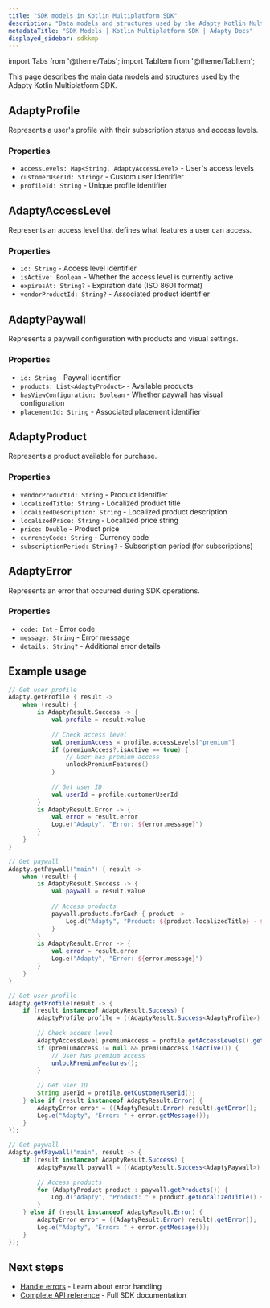 ```yaml
---
title: "SDK models in Kotlin Multiplatform SDK"
description: "Data models and structures used by the Adapty Kotlin Multiplatform SDK."
metadataTitle: "SDK Models | Kotlin Multiplatform SDK | Adapty Docs"
displayed_sidebar: sdkkmp
---
```


import Tabs from '@theme/Tabs';
import TabItem from '@theme/TabItem';

This page describes the main data models and structures used by the Adapty Kotlin Multiplatform SDK.

## AdaptyProfile

Represents a user's profile with their subscription status and access levels.

### Properties

- `accessLevels: Map<String, AdaptyAccessLevel>` - User's access levels
- `customerUserId: String?` - Custom user identifier
- `profileId: String` - Unique profile identifier

## AdaptyAccessLevel

Represents an access level that defines what features a user can access.

### Properties

- `id: String` - Access level identifier
- `isActive: Boolean` - Whether the access level is currently active
- `expiresAt: String?` - Expiration date (ISO 8601 format)
- `vendorProductId: String?` - Associated product identifier

## AdaptyPaywall

Represents a paywall configuration with products and visual settings.

### Properties

- `id: String` - Paywall identifier
- `products: List<AdaptyProduct>` - Available products
- `hasViewConfiguration: Boolean` - Whether paywall has visual configuration
- `placementId: String` - Associated placement identifier

## AdaptyProduct

Represents a product available for purchase.

### Properties

- `vendorProductId: String` - Product identifier
- `localizedTitle: String` - Localized product title
- `localizedDescription: String` - Localized product description
- `localizedPrice: String` - Localized price string
- `price: Double` - Product price
- `currencyCode: String` - Currency code
- `subscriptionPeriod: String?` - Subscription period (for subscriptions)

## AdaptyError

Represents an error that occurred during SDK operations.

### Properties

- `code: Int` - Error code
- `message: String` - Error message
- `details: String?` - Additional error details

## Example usage

<Tabs groupId="current-os" queryString>

<TabItem value="kotlin" label="Kotlin" default>

```kotlin showLineNumbers
// Get user profile
Adapty.getProfile { result ->
    when (result) {
        is AdaptyResult.Success -> {
            val profile = result.value
            
            // Check access level
            val premiumAccess = profile.accessLevels["premium"]
            if (premiumAccess?.isActive == true) {
                // User has premium access
                unlockPremiumFeatures()
            }
            
            // Get user ID
            val userId = profile.customerUserId
        }
        is AdaptyResult.Error -> {
            val error = result.error
            Log.e("Adapty", "Error: ${error.message}")
        }
    }
}

// Get paywall
Adapty.getPaywall("main") { result ->
    when (result) {
        is AdaptyResult.Success -> {
            val paywall = result.value
            
            // Access products
            paywall.products.forEach { product ->
                Log.d("Adapty", "Product: ${product.localizedTitle} - ${product.localizedPrice}")
            }
        }
        is AdaptyResult.Error -> {
            val error = result.error
            Log.e("Adapty", "Error: ${error.message}")
        }
    }
}
```
</TabItem>
<TabItem value="java" label="Java" default>

```java showLineNumbers
// Get user profile
Adapty.getProfile(result -> {
    if (result instanceof AdaptyResult.Success) {
        AdaptyProfile profile = ((AdaptyResult.Success<AdaptyProfile>) result).getValue();
        
        // Check access level
        AdaptyAccessLevel premiumAccess = profile.getAccessLevels().get("premium");
        if (premiumAccess != null && premiumAccess.isActive()) {
            // User has premium access
            unlockPremiumFeatures();
        }
        
        // Get user ID
        String userId = profile.getCustomerUserId();
    } else if (result instanceof AdaptyResult.Error) {
        AdaptyError error = ((AdaptyResult.Error) result).getError();
        Log.e("Adapty", "Error: " + error.getMessage());
    }
});

// Get paywall
Adapty.getPaywall("main", result -> {
    if (result instanceof AdaptyResult.Success) {
        AdaptyPaywall paywall = ((AdaptyResult.Success<AdaptyPaywall>) result).getValue();
        
        // Access products
        for (AdaptyProduct product : paywall.getProducts()) {
            Log.d("Adapty", "Product: " + product.getLocalizedTitle() + " - " + product.getLocalizedPrice());
        }
    } else if (result instanceof AdaptyResult.Error) {
        AdaptyError error = ((AdaptyResult.Error) result).getError();
        Log.e("Adapty", "Error: " + error.getMessage());
    }
});
```
</TabItem>
</Tabs>

## Next steps

- [Handle errors](kmp-handle-errors.md) - Learn about error handling
- [Complete API reference](https://kotlin.adapty.io) - Full SDK documentation
